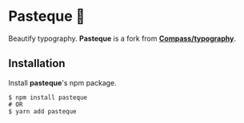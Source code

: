 # Pasteque 🍉

Beautify typography. **Pasteque** is a fork from [**Compass/typography**](https://github.com/Compass/compass).

## Installation

Install **pasteque**'s npm package.

```
$ npm install pasteque
# OR
$ yarn add pasteque
```
